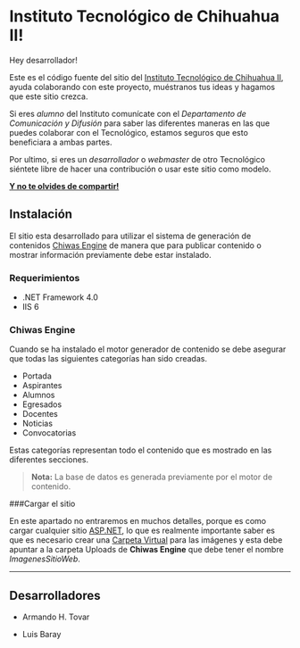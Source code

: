 Instituto Tecnológico de Chihuahua II!
===================

Hey desarrollador! 

Este es el código fuente del sitio del [Instituto Tecnológico de Chihuahua II][1], ayuda colaborando con este proyecto, muéstranos tus ideas y hagamos que este sitio crezca.

Si eres *alumno* del Instituto comunícate con el *Departamento de Comunicación y Difusión* para saber las diferentes maneras en las que puedes colaborar con el Tecnológico, estamos seguros que esto beneficiara a ambas partes.

Por ultimo, si eres un *desarrollador* o *webmaster* de otro Tecnológico siéntete libre de hacer una contribución o usar este sitio como modelo.

**[Y no te olvides de compartir!][5]**


Instalación
-------------
El sitio esta desarrollado para utilizar el sistema de generación de contenidos [Chiwas Engine][2] de manera que para publicar contenido o mostrar información previamente debe estar instalado.

### Requerimientos
- .NET Framework 4.0 
- IIS 6

### Chiwas Engine
Cuando se ha instalado el motor generador de contenido se debe asegurar que todas las siguientes categorías han sido creadas.

- Portada
- Aspirantes
- Alumnos
- Egresados
- Docentes
- Noticias
- Convocatorias

Estas categorías representan todo el contenido que es mostrado en las diferentes secciones. 

> **Nota:** La base de datos es generada previamente por el motor de contenido.

###Cargar el sitio

En este apartado no entraremos en muchos detalles, porque es como cargar cualquier sitio [ASP.NET][3], lo que es realmente importante saber es que es necesario crear una [Carpeta Virtual][4] para las imágenes y esta debe apuntar a la carpeta Uploads de **Chiwas Engine** que debe tener el nombre *ImagenesSitioWeb*.


----------

 Desarrolladores
-------------
- Armando H. Tovar 
- Luis Baray 



  [1]: http://www.itchihuahuaii.edu.mx/ "Sitio del Instituto Tecnológico de Chihuahua II"
  [2]: https://github.com/AHTA/ChiwasEngine "Motor generador de contenido"
  [3]: http://www.iis.net/learn/get-started/getting-started-with-iis "Getting Started with IIS"
  [4]: http://msdn.microsoft.com/en-us/library/bb763173(v=vs.100).aspx "Create and Configure Virtual Directories and Applications in IIS 7.0"
[5]: https://github.com/AHTA/ITCH2/fork "Fork"
